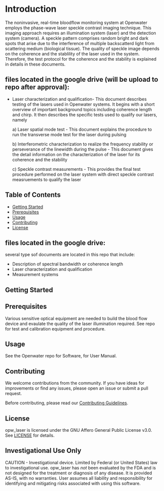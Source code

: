 # Introduction
The noninvasive, real-time bloodflow monitoring system at Openwater employs the phase-wave laser speckle contrast imaging technique.
This imaging approach requires an illumination system (laser) and the detection system (camera). A speckle pattern comprises random bright and dark spots that arise due to the interference of multiple backscatterd light from scattering medium (biological tissue). The quality of speckle image depends on the coherence and the stablility of the laser used in the system. Therefore, the test protocol for the coherence and the stability is explained in details in these documents.


## files located in the google drive (will be upload to repo after approval):
* Laser characterization and qualification-
This document describes testing of the lasers used in Openwater systems. It begins with a short overview of important background topics including coherence length and chirp. It then describes the specific tests used to qualify our lasers, namely

  a) Laser spatial mode test - This document explains the procedure to run the transverse mode test for the laser during pulsing

  b) Interferometric characterization to realize the frequency stability or perseverance of the linewidth during the pulse - This document gives the detail information on the characterization of the laser for its coherence and the stability

  c) Speckle contrast measurements - This provides the final test procedure performed on the laser system with direct speckle contrast measruements to qualify the laser


## Table of Contents
- [Getting Started](#getting-started)
- [Prerequisites](#prerequisites)
- [Usage](#usage)
- [Contributing](#contributing)
- [License](#license)

## files located in the google drive:
several type sof documents are located in this repo that include:
* Description of spectral bandwidth or coherence length
* Laser characterization and qualification
* Measurement systems

## Getting Started

## Prerequisites

Various sensitive optical equipment are needed to build the blood flow device and evaulate the quality of the laser illumination required. See repo for test and calibration equipment and procedure.

## Usage

See the Openwater repo for Software, for User Manual. 


## Contributing

We welcome contributions from the community. If you have ideas for improvements or find any issues, please open an issue or submit a pull request.

Before contributing, please read our [Contributing Guidelines](CONTRIBUTING.md).

## License

opw_laser is licensed under the GNU Affero General Public License v3.0. See [LICENSE](LICENSE) for details.

## Investigational Use Only
CAUTION - Investigational device. Limited by Federal (or United States) law to investigational use. opw_laser has *not* been evaluated by the FDA and is not designed for the treatment or diagnosis of any disease. It is provided AS-IS, with no warranties. User assumes all liability and responsibility for identifying and mitigating risks associated with using this software.

